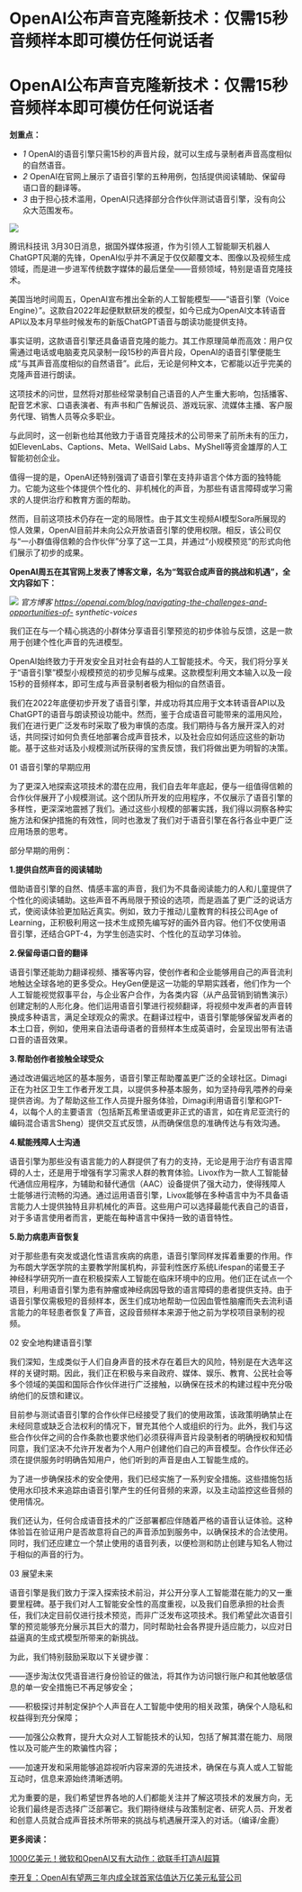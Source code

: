 # OpenAI公布声音克隆新技术：仅需15秒音频样本即可模仿任何说话者

# OpenAI公布声音克隆新技术：仅需15秒音频样本即可模仿任何说话者

**划重点：**

  * _1_ OpenAI的语音引擎只需15秒的声音片段，就可以生成与录制者声音高度相似的自然语音。
  * _2_ OpenAI在官网上展示了语音引擎的五种用例，包括提供阅读辅助、保留母语口音的翻译等。
  * _3_ 由于担心技术滥用，OpenAI只选择部分合作伙伴测试语音引擎，没有向公众大范围发布。

![](https://inews.gtimg.com/om_bt/OuzYqFNkjpMpkbAM0Ps9PZEFJzssUq9x2_MLusXk0rdq0AA/1000)

腾讯科技讯
3月30日消息，据国外媒体报道，作为引领人工智能聊天机器人ChatGPT风潮的先锋，OpenAI似乎并不满足于仅仅颠覆文本、图像以及视频生成领域，而是进一步进军传统数字媒体的最后堡垒——音频领域，特别是语音克隆技术。

美国当地时间周五，OpenAI宣布推出全新的人工智能模型——“语音引擎（Voice
Engine）”。这款自2022年起便默默研发的模型，如今已成为OpenAI文本转语音API以及本月早些时候发布的新版ChatGPT语音与朗读功能提供支持。

事实证明，这款语音引擎还具备语音克隆的能力。其工作原理简单而高效：用户仅需通过电话或电脑麦克风录制一段15秒的声音片段，OpenAI的语音引擎便能生成“与其声音高度相似的自然语音”。此后，无论是何种文本，它都能以近乎完美的克隆声音进行朗读。

这项技术的问世，显然将对那些经常录制自己语音的人产生重大影响，包括播客、配音艺术家、口语表演者、有声书和广告解说员、游戏玩家、流媒体主播、客户服务代理、销售人员等众多职业。

与此同时，这一创新也给其他致力于语音克隆技术的公司带来了前所未有的压力，如ElevenLabs、Captions、Meta、WellSaid
Labs、MyShell等资金雄厚的人工智能初创企业。

值得一提的是，OpenAI还特别强调了语音引擎在支持非语言个体方面的独特能力。它能为这些个体提供个性化的、非机械化的声音，为那些有语言障碍或学习需求的人提供治疗和教育方面的帮助。

然而，目前这项技术仍存在一定的局限性。由于其文生视频AI模型Sora所展现的惊人效果，OpenAI目前并未向公众开放语音引擎的使用权限。相反，该公司仅与“一小群值得信赖的合作伙伴”分享了这一工具，并通过“小规模预览”的形式向他们展示了初步的成果。

**OpenAI周五在其官网上发表了博客文章，名为“驾驭合成声音的挑战和机遇”，全文内容如下：**

![](https://inews.gtimg.com/om_bt/O0b4dqMottLfGtU6n_GqGHlHpscIKrBsUGYJkF9UzWUdoAA/1000)
_官方博客 https://openai.com/blog/navigating-the-challenges-and-opportunities-of-
synthetic-voices_

我们正在与一个精心挑选的小群体分享语音引擎预览的初步体验与反馈，这是一款用于创建个性化声音的先进模型。

OpenAI始终致力于开发安全且对社会有益的人工智能技术。今天，我们将分享关于“语音引擎”模型小规模预览的初步见解与成果。这款模型利用文本输入以及一段15秒的音频样本，即可生成与声音录制者极为相似的自然语音。

我们在2022年底便初步开发了语音引擎，并成功将其应用于文本转语音API以及ChatGPT的语音与朗读预设功能中。然而，鉴于合成语音可能带来的滥用风险，我们在进行更广泛发布时采取了极为审慎的态度。我们期待与各方展开深入的对话，共同探讨如何负责任地部署合成声音技术，以及社会应如何适应这些的新功能。基于这些对话及小规模测试所获得的宝贵反馈，我们将做出更为明智的决策。

01 语音引擎的早期应用

为了更深入地探索这项技术的潜在应用，我们自去年年底起，便与一组值得信赖的合作伙伴展开了小规模测试。这个团队所开发的应用程序，不仅展示了语音引擎的多样性，更深深地震撼了我们。通过这些小规模的部署实践，我们得以洞察各种实施方法和保护措施的有效性，同时也激发了我们对于语音引擎在各行各业中更广泛应用场景的思考。

部分早期的用例：

**1.提供自然声音的阅读辅助**

借助语音引擎的自然、情感丰富的声音，我们为不具备阅读能力的人和儿童提供了个性化的阅读辅助。这些声音不再局限于预设的选项，而是涵盖了更广泛的说话方式，使阅读体验更加贴近真实。例如，致力于推动儿童教育的科技公司Age
of Learning，正积极利用这一技术生成预先编写好的画外音内容。他们不仅使用语音引擎，还结合GPT-4，为学生创造实时、个性化的互动学习体验。

**2.保留母语口音的翻译**

语音引擎还能助力翻译视频、播客等内容，使创作者和企业能够用自己的声音流利地触达全球各地的更多受众。HeyGen便是这一功能的早期实践者，他们作为一个人工智能视觉叙事平台，与企业客户合作，为各类内容（从产品营销到销售演示）创建定制的人形化身。他们运用语音引擎进行视频翻译，将视频中发声者的声音转换成多种语言，满足全球观众的需求。在翻译过程中，语音引擎能够保留发声者的本土口音，例如，使用来自法语母语者的音频样本生成英语时，会呈现出带有法语口音的语音效果。

**3.帮助创作者接触全球受众**

通过改进偏远地区的基本服务，语音引擎正帮助覆盖更广泛的全球社区。Dimagi正在为社区卫生工作者开发工具，以提供多种基本服务，如为坚持母乳喂养的母亲提供咨询。为了帮助这些工作人员提升服务体验，Dimagi利用语音引擎和GPT-4，以每个人的主要语言（包括斯瓦希里语或更非正式的语言，如在肯尼亚流行的编码混合语言Sheng）提供交互式反馈，从而确保信息的准确传达与有效沟通。

**4.赋能残障人士沟通**

语音引擎为那些没有语言能力的人群提供了有力的支持，无论是用于治疗有语言障碍的人士，还是用于增强有学习需求人群的教育体验。Livox作为一款人工智能替代通信应用程序，为辅助和替代通信（AAC）设备提供了强大动力，使得残障人士能够进行流畅的沟通。通过运用语音引擎，Livox能够在多种语言中为不具备语言能力人士提供独特且非机械化的声音。这些用户可以选择最能代表自己的语音，对于多语言使用者而言，更能在每种语言中保持一致的语音特性。

**5.助力病患声音恢复**

对于那些患有突发或退化性语言疾病的病患，语音引擎同样发挥着重要的作用。作为布朗大学医学院的主要教学附属机构，非营利性医疗系统Lifespan的诺曼王子神经科学研究所一直在积极探索人工智能在临床环境中的应用。他们正在试点一个项目，利用语音引擎为患有肿瘤或神经病因导致的语言障碍的患者提供支持。由于语音引擎仅需极短的音频样本，医生们成功地帮助一位因血管性脑瘤而失去流利语言能力的年轻患者恢复了声音，这段音频样本来源于他之前为学校项目录制的视频。

02 安全地构建语音引擎

我们深知，生成类似于人们自身声音的技术存在着巨大的风险，特别是在大选年这样的关键时期。因此，我们正在积极与来自政府、媒体、娱乐、教育、公民社会等多个领域的美国和国际合作伙伴进行广泛接触，以确保在技术的构建过程中充分吸纳他们的反馈和建议。

目前参与测试语音引擎的合作伙伴已经接受了我们的使用政策，该政策明确禁止在未经同意或缺乏合法权利的情况下，冒充其他个人或组织的行为。此外，我们与这些合作伙伴之间的合作条款也要求他们必须获得声音片段录制者的明确授权和知情同意，我们坚决不允许开发者为个人用户创建他们自己的声音模型。合作伙伴还必须在提供服务时明确告知用户，他们听到的声音是由人工智能生成的。

为了进一步确保技术的安全使用，我们已经实施了一系列安全措施。这些措施包括使用水印技术来追踪由语音引擎产生的任何音频的来源，以及主动监控这些音频的使用情况。

我们还认为，任何合成语音技术的广泛部署都应伴随着严格的语音认证体验。这种体验旨在验证用户是否故意将自己的声音添加到服务中，以确保技术的合法使用。同时，我们还应建立一个禁止使用的语音列表，以便检测和防止创建与知名人物过于相似的声音的行为。

03 展望未来

语音引擎是我们致力于深入探索技术前沿，并公开分享人工智能潜在能力的又一重要里程碑。基于我们对人工智能安全性的高度重视，以及我们自愿承担的社会责任，我们决定目前仅进行技术预览，而非广泛发布这项技术。我们希望此次语音引擎的预览能够充分展示其巨大的潜力，同时帮助社会各界提升适应能力，以应对日益逼真的生成式模型所带来的新挑战。

为此，我们特别鼓励采取以下关键步骤：

——逐步淘汰仅凭语音进行身份验证的做法，将其作为访问银行账户和其他敏感信息的单一安全措施已不再足够安全；

——积极探讨并制定保护个人声音在人工智能中使用的相关政策，确保个人隐私和权益得到充分保障；

——加强公众教育，提升大众对人工智能技术的认知，包括了解其潜在能力、局限性以及可能产生的欺骗性内容；

——加速开发和采用能够追踪视听内容来源的先进技术，确保在与真人或人工智能互动时，信息来源始终清晰透明。

尤为重要的是，我们希望世界各地的人们都能关注并了解这项技术的发展方向，无论我们最终是否选择广泛部署它。我们期待继续与政策制定者、研究人员、开发者和创意人员就合成声音技术所带来的挑战与机遇展开深入的对话。（编译/金鹿）

**更多阅读：**

[1000亿美元！微软和OpenAI又有大动作：欲联手打造AI超算](https://news.qq.com/rain/a/20240330A00HTD00)

[李开复：OpenAI有望两三年内成全球首家估值达万亿美元私营公司](https://news.qq.com/rain/a/20240329A04DMZ00)


